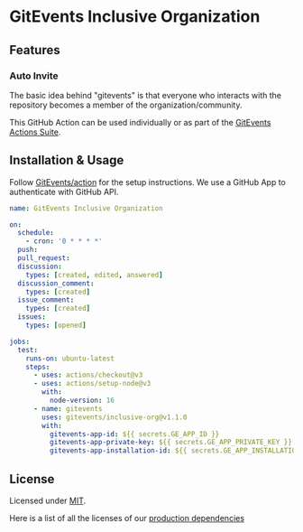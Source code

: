 # GitEvents Inclusive Organization

## Features

### Auto Invite

The basic idea behind "gitevents" is that everyone who interacts with the
repository becomes a member of the organization/community.

This GitHub Action can be used individually or as part of the
[GitEvents Actions Suite](https://github.com/gitevents).

## Installation & Usage

Follow
[GitEvents/action](https://github.com/gitevents/action/blob/main/README.md) for
the setup instructions. We use a GitHub App to authenticate with GitHub API.

```yml
name: GitEvents Inclusive Organization

on:
  schedule:
    - cron: '0 * * * *'
  push:
  pull_request:
  discussion:
    types: [created, edited, answered]
  discussion_comment:
    types: [created]
  issue_comment:
    types: [created]
  issues:
    types: [opened]

jobs:
  test:
    runs-on: ubuntu-latest
    steps:
      - uses: actions/checkout@v3
      - uses: actions/setup-node@v3
        with:
          node-version: 16
      - name: gitevents
        uses: gitevents/inclusive-org@v1.1.0
        with:
          gitevents-app-id: ${{ secrets.GE_APP_ID }}
          gitevents-app-private-key: ${{ secrets.GE_APP_PRIVATE_KEY }}
          gitevents-app-installation-id: ${{ secrets.GE_APP_INSTALLATION_ID }}
```

## License

Licensed under [MIT](./LICENSE).

Here is a list of all the licenses of our
[production dependencies](./dist/licenses.txt)
